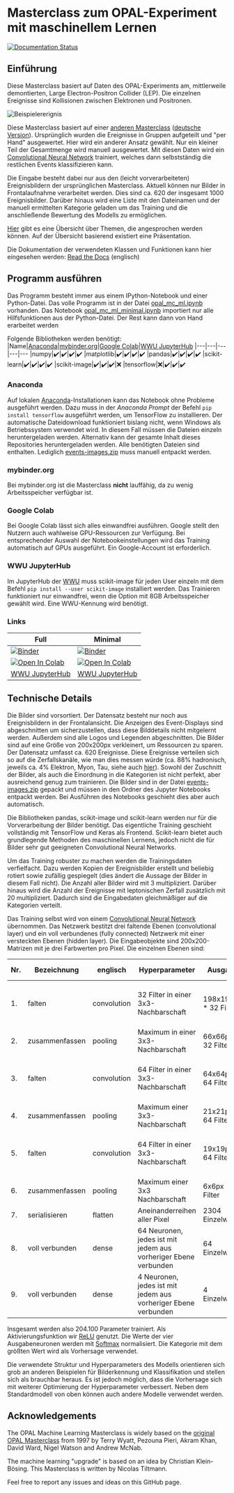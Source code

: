 # Masterclass zum OPAL-Experiment mit maschinellem Lernen
[![Documentation Status](https://readthedocs.org/projects/opal-mc-ml/badge/?version=latest)](https://opal-mc-ml.readthedocs.io/en/latest/?badge=latest)

## Einführung
Diese Masterclass basiert auf Daten des OPAL-Experiments am, mittlerweile demontierten, Large Electron-Positron Collider (LEP). Die einzelnen Ereignisse sind Kollisionen zwischen Elektronen und Positronen.

![Beispielererignis](https://www.hep.manchester.ac.uk/u/masterclass/masterclass2019/events/challenge2/events/x7626_14982.gif "Beispielereignis")

Diese Masterclass basiert auf einer [anderen Masterclass](http://www.hep.man.ac.uk/u/events/) ([deutsche Version](https://physicsmasterclasses.org/exercises/manchester/de/home.html)). Ursprünglich wurden die Ereignisse in Gruppen aufgeteilt und "per Hand" ausgewertet. Hier wird ein anderer Ansatz gewählt. Nur ein kleiner Teil der Gesamtmenge wird manuell ausgewertet. Mit diesen Daten wird ein [Convolutional Neural Network](https://de.wikipedia.org/wiki/Convolutional_Neural_Network) trainiert, welches dann selbstständig die restlichen Events klassifizieren kann.

Die Eingabe besteht dabei nur aus den (leicht vorverarbeiteten) Ereignisbildern der ursprünglichen Masterclass. Aktuell können nur Bilder in Frontalaufnahme verarbeitet werden. Dies sind ca. 620 der insgesamt 1000 Ereignisbilder. Darüber hinaus wird eine Liste mit den Dateinamen und der manuell ermittelten Kategorie geladen um das Training und die anschließende Bewertung des Modells zu ermöglichen.

[Hier](howto_masterclass_de.md) gibt es eine Übersicht über Themen, die angesprochen werden können. Auf der Übersicht basierend existiert eine Präsentation.

Die Dokumentation der verwendeten Klassen und Funktionen kann hier eingesehen werden: [Read the Docs](https://opal-mc-ml.readthedocs.io/en/latest/) (englisch)

## Programm ausführen
Das Programm besteht immer aus einem IPython-Notebook und einer Python-Datei. Das volle Programm ist in der Datei [opal_mc_ml.ipynb](opal_mc_ml.ipynb) vorhanden. Das Notebook [opal_mc_ml_minimal.ipynb](opal_mc_ml_minimal.ipynb) importiert nur alle Hilfsfunktionen aus der Python-Datei. Der Rest kann dann von Hand erarbeitet werden

Folgende Bibliotheken werden benötigt:
|Name|[Anaconda](https://www.anaconda.com/)|[mybinder.org](https://mybinder.org)|[Google Colab](https://colab.research.google.com/)|[WWU JupyterHub](https://jupyterhub.wwu.de/)
|---|---|---|---|---
|numpy|:heavy_check_mark:|:heavy_check_mark:|:heavy_check_mark:|:heavy_check_mark:
|matplotlib|:heavy_check_mark:|:heavy_check_mark:|:heavy_check_mark:|:heavy_check_mark:
|pandas|:heavy_check_mark:|:heavy_check_mark:|:heavy_check_mark:|:heavy_check_mark:
|scikit-learn|:heavy_check_mark:|:heavy_check_mark:|:heavy_check_mark:|:heavy_check_mark:
|scikit-image|:heavy_check_mark:|:heavy_check_mark:|:heavy_check_mark:|:x:
|tensorflow|:x:|:heavy_check_mark:|:heavy_check_mark:|:heavy_check_mark:

### Anaconda
Auf lokalen [Anaconda](https://www.anaconda.com/products/individual#Downloads)-Installationen kann das Notebook ohne Probleme ausgeführt werden. Dazu muss in der *Anaconda Prompt* der Befehl `pip install tensorflow` ausgeführt werden, um TensorFlow zu installieren. Der automatische Dateidownload funktioniert bislang nicht, wenn Windows als Betriebssystem verwendet wird. In diesem Fall müssen die Dateien einzeln heruntergeladen werden. Alternativ kann der gesamte Inhalt dieses Repositories heruntergeladen werden. Alle benötigten Dateien sind enthalten. Lediglich [events-images.zip](events-images.zip) muss manuell entpackt werden.

### mybinder.org


Bei mybinder.org ist die Masterclass **nicht** lauffähig, da zu wenig Arbeitsspeicher verfügbar ist.

### Google Colab

Bei Google Colab lässt sich alles einwandfrei ausführen. Google stellt den Nutzern auch wahlweise GPU-Ressourcen zur Verfügung. Bei entsprechender Auswahl der Notebookeinstellungen wird das Training automatisch auf GPUs ausgeführt. Ein Google-Account ist erforderlich.

### WWU JupyterHub

Im JupyterHub der [WWU](https://uni-muenster.de) muss scikit-image für jeden User einzeln mit dem Befehl `pip install --user scikit-image` installiert werden. Das Trainieren funktioniert nur einwandfrei, wenn die Option mit 8GB Arbeitsspeicher gewählt wird. Eine WWU-Kennung wird benötigt.

### Links
|Full|Minimal|
|---|---|
|[![Binder](https://mybinder.org/badge_logo.svg)](https://mybinder.org/v2/gh/NTW-Muenster/opal-mc-ml/HEAD?filepath=opal_mc_ml.ipynb)|[![Binder](https://mybinder.org/badge_logo.svg)](https://mybinder.org/v2/gh/NTW-Muenster/opal-mc-ml/HEAD?filepath=opal_mc_ml_minimal.ipynb)|
[![Open In Colab](https://colab.research.google.com/assets/colab-badge.svg)](https://colab.research.google.com/github/NTW-Muenster/opal-mc-ml/blob/main/opal_mc_ml.ipynb)|[![Open In Colab](https://colab.research.google.com/assets/colab-badge.svg)](https://colab.research.google.com/github/NTW-Muenster/opal-mc-ml/blob/main/opal_mc_ml_minimal.ipynb)
[WWU JupyterHub](https://jupyterhub.wwu.de/hub/user-redirect/git-pull?repo=https%3A%2F%2Fgithub.com%2FNTW-Muenster%2Fopal-mc-ml&urlpath=tree%2Fopal-mc-ml%2Fopal_mc_ml.ipynb&branch=main)|[WWU JupyterHub](https://jupyterhub.wwu.de/hub/user-redirect/git-pull?repo=https%3A%2F%2Fgithub.com%2FNTW-Muenster%2Fopal-mc-ml&urlpath=tree%2Fopal-mc-ml%2Fopal_mc_ml_minimal.ipynb&branch=main)


## Technische Details
Die Bilder sind vorsortiert. Der Datensatz besteht nur noch aus Ereignisbildern in der Frontalansicht. Die Anzeigen des Event-Displays sind abgeschnitten um sicherzustellen, dass diese Bilddetails nicht mitgelernt werden. Außerdem sind alle Logos und Legenden abgeschnitten. Die Bilder sind auf eine Größe von 200x200px verkleinert, um Ressourcen zu sparen. Der Datensatz umfasst ca. 620 Ereignisse. Diese Ereignisse verteilen sich so auf die Zerfallskanäle, wie man dies messen würde (ca. 88% hadronisch, jeweils ca. 4% Elektron, Myon, Tau, siehe auch [hier](https://pdg.lbl.gov/2020/listings/rpp2020-list-z-boson.pdf)). Sowohl der Zuschnitt der Bilder, als auch die Einordnung in die Kategorien ist nicht perfekt, aber ausreichend genug zum trainieren. Die Bilder sind in der Datei [events-images.zip](events-images.zip) gepackt und müssen in den Ordner des Jupyter Notebooks entpackt werden. Bei Ausführen des Notebooks geschieht dies aber auch automatisch.

Die Bibliotheken pandas, scikit-image und scikit-learn werden nur für die Vorverarbeitung der Bilder benötigt. Das eigentliche Training geschieht vollständig mit TensorFlow und Keras als Frontend. Scikit-learn bietet auch grundlegende Methoden des maschinellen Lernens, jedoch nicht die für Bilder sehr gut geeigneten Convolutional Neural Networks.

Um das Training robuster zu machen werden die Trainingsdaten verfielfacht. Dazu werden Kopien der Ereignisbilder erstellt und beliebig rotiert sowie zufällig gespiegelt (dies ändert die Aussage der Bilder in diesem Fall nicht). Die Anzahl aller Bilder wird mit 3 multipliziert. Darüber hinaus wird die Anzahl der Ereignisse mit leptonischen Zerfall zusätzlich mit 20 multipliziert. Dadurch sind die Eingabedaten gleichmäßiger auf die Kategorien verteilt.

Das Training selbst wird von einem [Convolutional Neural Network](https://de.wikipedia.org/wiki/Convolutional_Neural_Network) übernommen. Das Netzwerk bestitzt drei faltende Ebenen (convolutional layer) und ein voll verbundenes (fully connected) Netzwerk mit einer versteckten Ebenen (hidden layer). Die Eingabeobjekte sind 200x200-Matrizen mit je drei Farbwerten pro Pixel. Die einzelnen Ebenen sind:

| Nr. | Bezeichnung    | englisch      | Hyperparameter                                                  | Ausgabe               | Anzahl Parameter                              |
|-----|----------------|---------------|-----------------------------------------------------------------|-----------------------|-----------------------------------------------|
| 1.  | falten         | convolution   | 32 Filter in einer 3x3-Nachbarschaft                            | 198x198px * 32 Filter | (3x3px * 3 Farbwerte + 1) * 32 = 896          |
| 2.  | zusammenfassen | pooling       | Maximum in einer 3x3-Nachbarschaft                              | 66x66px * 32 Filter   | 0                                             |
| 3.  | falten         | convolution   | 64 Filter in einer 3x3-Nachbarschaft                            | 64x64px * 64 Filter   | (3x3px * 32 Filter von 1. + 1) * 64 = 18.496  |
| 4.  | zusammenfassen | pooling       | Maximum einer 3x3-Nachbarschaft                                 | 21x21px * 64 Filter   | 0                                             |
| 5.  | falten         | convolution   | 64 Filter in einer 3x3-Nachbarschaft                            | 19x19px * 64 Filter   | (3x3px * 64 Filter von 3. + 1) * 64 = 36.928  |
| 6.  | zusammenfassen | pooling       | Maximum einer 3x3 Nachbarschaft                                 | 6x6px * 64 Filter     | 0                                             |
| 7.  | serialisieren  | flatten       | Aneinanderreihen aller Pixel                                    | 2304 Einzelwerte      | 0                                             |
| 8.  | voll verbunden | dense         | 64 Neuronen, jedes ist mit jedem aus vorheriger Ebene verbunden | 64 Einzelwerte        | (2304 + 1) * 64 = 147.520                     |
| 9.  | voll verbunden | dense         | 4 Neuronen, jedes ist mit jedem aus vorheriger Ebene verbunden  | 4 Einzelwerte         | (64 + 1) * 4 = 260                            |

Insgesamt werden also 204.100 Parameter trainiert. Als Aktivierungsfunktion wir [ReLU](https://de.wikipedia.org/wiki/Rectifier_(neuronale_Netzwerke)) genutzt. Die Werte der vier Ausgabeneuronen werden mit [Softmax](https://de.wikipedia.org/wiki/Softmax-Funktion) normalisiert. Die Kategorie mit dem größten Wert wird als Vorhersage verwendet.

Die verwendete Struktur und Hyperparameters des Modells orientieren sich grob an anderen Beispielen für Bilderkennung und Klassifikation und stellen sich als brauchbar heraus. Es ist jedoch möglich, dass die Vorhersage sich mit weiterer Optimierung der Hyperparameter verbessert. Neben dem Standardmodell von oben können auch andere Modelle verwendet werden.

## Acknowledgements

The OPAL Machine Learning Masterclass is widely based on the [original OPAL Masterclass](http://www.hep.man.ac.uk/u/events/) from 1997 by Terry Wyatt, Pezouna Pieri, Akram Khan, David Ward, Nigel Watson and Andrew McNab. 

The machine learning "upgrade" is based on an idea by Christian Klein-Bösing. This Masterclass is written by Nicolas Tiltmann.

Feel free to report any issues and ideas on this GitHub page.
